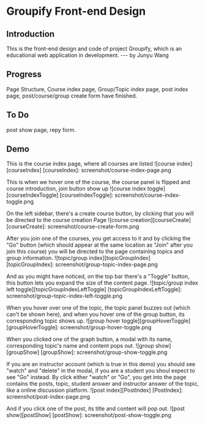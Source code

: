 Groupify Front-end Design
===

Introduction
---
This is the front-end design and code of project Groupify, which is an educational web application in development. --- by Junyu Wang

Progress
---
Page Structure, Course index page, Group/Topic index page, post index page, post/course/group create form have finished.

To Do
---
post show page, repy form.

Demo
---
This is the course index page, where all courses are listed
![course index][courseIndex]
[courseIndex]: screenshot/course-index-page.png

This is when we hover one of the course, the course panel is flipped and course introduction, join button show up
![course index toggle][courseIndexToggle]
[courseIndexToggle]: screenshot/course-index-toggle.png

On the left sidebar, there's a create course button, by clicking that you will be directed to the course creation Page
![course creation][courseCreate]
[courseCreate]: screenshot/course-create-form.png

After you join one of the courses, you get access to it and by clicking the "Go" button (which should appear at the same location as "Join" after you join this course) you will be directed to the page containing topics and group information.
![topic/group index][topicGroupIndex]
[topicGroupIndex]: screenshot/group-topic-index-page.png

And as you might have noticed, on the top bar there's a "Toggle" button, this button lets you expand the size of the content page.
![topic/group index left toggle][topicGroupIndexLeftToggle]
[topicGroupIndexLeftToggle]: screenshot/group-topic-index-left-toggle.png

When you hover over one of the topic, the topic panel buzzes out (which can't be shown here), and when you hover one of the group button, its corresponding topic shows up.
![group hover toggle][groupHoverToggle]
[groupHoverToggle]: screenshot/group-hover-toggle.png

When you clicked one of the graph button, a modal with its name, corresponding topic's name and content pops out.
![group show][groupShow]
[groupShow]: screenshot/group-show-toggle.png

If you are an instructor account (which is true in this demo) you should see "watch" and "delete" in the modal, if you are a student you shoul expect to see "Go" instead. By click either "watch" or "Go", you get into the page contains the posts, topic, student answer and instructor answer of the topic, like a online discussion platform.
![post index][PostIndex]
[PostIndex]: screenshot/post-index-page.png 

And if you click one of the post, its title and content will pop out.
![post show][postShow]
[postShow]: screenshot/post-show-toggle.png


